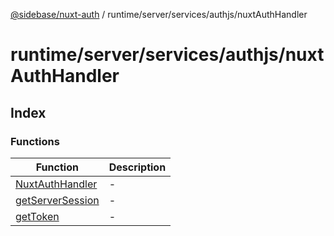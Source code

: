 [@sidebase/nuxt-auth](../../../../../index.md) / runtime/server/services/authjs/nuxtAuthHandler

# runtime/server/services/authjs/nuxtAuthHandler

## Index

### Functions

| Function | Description |
| ------ | ------ |
| [NuxtAuthHandler](functions/NuxtAuthHandler.md) | - |
| [getServerSession](functions/getServerSession.md) | - |
| [getToken](functions/getToken.md) | - |
